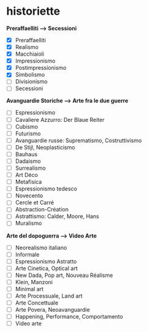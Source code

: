 # historiette

__Preraffaelliti —> Secessioni__

- [x] Preraffaelliti
- [x] Realismo
- [x] Macchiaioli
- [x] Impressionismo
- [x] Postimpressionismo
- [x] Simbolismo
- [ ] Divisionismo
- [ ] Secessioni  

__Avanguardie Storiche —> Arte fra le due guerre__

- [ ] Espressionismo
- [ ] Cavaliere Azzurro: Der Blaue Reiter
- [ ] Cubismo
- [ ] Futurismo
- [ ] Avanguardie russe: Suprematismo, Costruttivismo
- [ ] De Stijl, Neoplasticismo
- [ ] Bauhaus
- [ ] Dadaismo
- [ ] Surrealismo
- [ ] Art Déco
- [ ] Metafisica
- [ ] Espressionismo tedesco
- [ ] Novecento
- [ ] Cercle et Carré
- [ ] Abstraction-Création
- [ ] Astrattismo: Calder, Moore, Hans
- [ ] Muralismo

__Arte del dopoguerra —> Video Arte__

- [ ] Neorealismo italiano
- [ ] Informale
- [ ] Espressionismo Astratto
- [ ] Arte Cinetica, Optical art
- [ ] New Dada, Pop art, Nouveau Réalisme
- [ ] Klein, Manzoni
- [ ] Minimal art
- [ ] Arte Processuale, Land art
- [ ] Arte Concettuale
- [ ] Arte Povera, Neoavanguardie
- [ ] Happening, Performance, Comportamento
- [ ] Video arte
